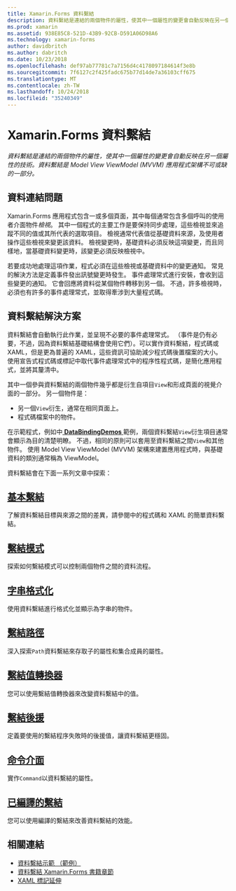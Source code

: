 ```yaml
---
title: Xamarin.Forms 資料繫結
description: 資料繫結是連結的兩個物件的屬性，使其中一個屬性的變更會自動反映在另一個屬性的技術。 資料繫結是 Model View ViewModel (MVVM) 應用程式架構不可或缺的一部分。
ms.prod: xamarin
ms.assetid: 938E85C8-521D-43B9-92CB-D591A06D98A6
ms.technology: xamarin-forms
author: davidbritch
ms.author: dabritch
ms.date: 10/23/2018
ms.openlocfilehash: def97ab77781c7a7156d4c4178097184614f3e8b
ms.sourcegitcommit: 7f6127c2f425fadc675b77d14de7a36103cff675
ms.translationtype: MT
ms.contentlocale: zh-TW
ms.lasthandoff: 10/24/2018
ms.locfileid: "35240349"
---
```

# <a name="xamarinforms-data-binding"></a>Xamarin.Forms 資料繫結

_資料繫結是連結的兩個物件的屬性，使其中一個屬性的變更會自動反映在另一個屬性的技術。資料繫結是 Model View ViewModel (MVVM) 應用程式架構不可或缺的一部分。_

## <a name="the-data-linking-problem"></a>資料連結問題

Xamarin.Forms 應用程式包含一或多個頁面，其中每個通常包含多個呼叫的使用者介面物件*檢視*。 其中一個程式的主要工作是要保持同步處理，這些檢視並來追蹤不同的值或其所代表的選取項目。 檢視通常代表值從基礎資料來源，及使用者操作這些檢視來變更該資料。 檢視變更時，基礎資料必須反映這項變更，而且同樣地，當基礎資料變更時，該變更必須反映檢視中。

若要成功地處理這項作業，程式必須在這些檢視或基礎資料中的變更通知。 常見的解決方法是定義事件發出訊號變更時發生。 事件處理常式進行安裝，會收到這些變更的通知。 它會回應將資料從某個物件轉移到另一個。 不過，許多檢視時，必須也有許多的事件處理常式，並取得牽涉到大量程式碼。

## <a name="the-data-binding-solution"></a>資料繫結解決方案

資料繫結會自動執行此作業，並呈現不必要的事件處理常式。 （事件是仍有必要，不過，因為資料繫結基礎結構會使用它們）。可以實作資料繫結，程式碼或 XAML，但是更為普遍的 XAML，這些資訊可協助減少程式碼後置檔案的大小。 使用宣告式程式碼或標記中取代事件處理常式中的程序性程式碼，是簡化應用程式，並將其釐清中。

其中一個參與資料繫結的兩個物件幾乎都是衍生自項目`View`和形成頁面的視覺介面的一部分。 另一個物件是：

- 另一個`View`衍生，通常在相同頁面上。
- 程式碼檔案中的物件。

在示範程式，例如中[ **DataBindingDemos** ](https://developer.xamarin.com/samples/xamarin-forms/DataBindingDemos/)範例，兩個資料繫結`View`衍生項目通常會顯示為目的清楚明瞭。 不過，相同的原則可以套用至資料繫結之間`View`和其他物件。 使用 Model View ViewModel (MVVM) 架構來建置應用程式時，與基礎資料的類別通常稱為 ViewModel。

資料繫結會在下面一系列文章中探索：

## <a name="basic-bindingsbasic-bindingsmd"></a>[基本繫結](basic-bindings.md)

了解資料繫結目標與來源之間的差異，請參閱中的程式碼和 XAML 的簡單資料繫結。

## <a name="binding-modebinding-modemd"></a>[繫結模式](binding-mode.md)

探索如何繫結模式可以控制兩個物件之間的資料流程。

## <a name="string-formattingstring-formattingmd"></a>[字串格式化](string-formatting.md)

使用資料繫結進行格式化並顯示為字串的物件。

## <a name="binding-pathbinding-pathmd"></a>[繫結路徑](binding-path.md)

深入探索`Path`資料繫結來存取子的屬性和集合成員的屬性。

## <a name="binding-value-convertersconvertersmd"></a>[繫結值轉換器](converters.md)

您可以使用繫結值轉換器來改變資料繫結中的值。

## <a name="binding-fallbacksbinding-fallbacksmd"></a>[繫結後援](binding-fallbacks.md)

定義要使用的繫結程序失敗時的後援值，讓資料繫結更穩固。

## <a name="the-command-interfacecommandingmd"></a>[命令介面](commanding.md)

實作`Command`以資料繫結的屬性。

## <a name="compiled-bindingscompiled-bindingsmd"></a>[已編譯的繫結](compiled-bindings.md)

您可以使用編譯的繫結來改善資料繫結的效能。

## <a name="related-links"></a>相關連結

- [資料繫結示範 （範例）](https://developer.xamarin.com/samples/xamarin-forms/DataBindingDemos/)
- [資料繫結 Xamarin.Forms 書籍章節](~/xamarin-forms/creating-mobile-apps-xamarin-forms/summaries/chapter16.md)
- [XAML 標記延伸](~/xamarin-forms/xaml/markup-extensions/index.md)
